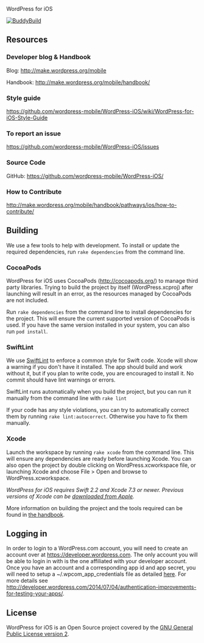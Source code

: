 WordPress for iOS

[![BuddyBuild](https://dashboard.buddybuild.com/api/statusImage?appID=57a120bbe0f5520100e11c19&branch=develop&build=latest)](https://dashboard.buddybuild.com/apps/57a120bbe0f5520100e11c19/build/latest)

## Resources

### Developer blog & Handbook

Blog: http://make.wordpress.org/mobile

Handbook: http://make.wordpress.org/mobile/handbook/

### Style guide

https://github.com/wordpress-mobile/WordPress-iOS/wiki/WordPress-for-iOS-Style-Guide

### To report an issue

https://github.com/wordpress-mobile/WordPress-iOS/issues

### Source Code

GitHub: https://github.com/wordpress-mobile/WordPress-iOS/

### How to Contribute

http://make.wordpress.org/mobile/handbook/pathways/ios/how-to-contribute/

## Building

We use a few tools to help with development. To install or update the required dependencies, run `rake dependencies` from the command line.

### CocoaPods

WordPress for iOS uses CocoaPods (http://cocoapods.org/) to manage third party libraries.  Trying to build the project by itself (WordPress.xcproj) after launching will result in an error, as the resources managed by CocoaPods are not included.

Run `rake dependencies` from the command line to install dependencies for the project. This will ensure the current supported version of CocoaPods is used. If you have the same version installed in your system, you can also run `pod install`.

### SwiftLint

We use [SwiftLint](https://github.com/realm/SwiftLint) to enforce a common style for Swift code. Xcode will show a warning if you don't have it installed. The app should build and work without it, but if you plan to write code, you are encouraged to install it. No commit should have lint warnings or errors.

SwiftLint runs automatically when you build the project, but you can run it manually from the command line with `rake lint`

If your code has any style violations, you can try to automatically correct them by running `rake lint:autocorrect`. Otherwise you have to fix them manually.

### Xcode

Launch the workspace by running `rake xcode` from the command line. This will ensure any dependencies are ready before launching Xcode. You can also open the project by double clicking on WordPress.xcworkspace file, or launching Xcode and choose File > Open and browse to WordPress.xcworkspace.

*WordPress for iOS requires Swift 2.2 and Xcode 7.3 or newer. Previous versions of Xcode can be [downloaded from Apple](https://developer.apple.com/downloads/index.action).*

More information on building the project and the tools required can be found in [the handbook](https://make.wordpress.org/mobile/handbook/pathways/ios/tools-requirements/).

## Logging in

In order to login to a WordPress.com account, you will need to create an account over at https://developer.wordpress.com. The only account you will be able to login in with is the one affiliated with your developer account. Once you have an account and a corresponding app id and app secret, you will need to setup a ~/.wpcom_app_credentials file as detailed [here](http://make.wordpress.org/mobile/handbook/pathways/ios/tutorials-guides/#3-%c2%a0setup-wpcom_app_credentials). For more details see http://developer.wordpress.com/2014/07/04/authentication-improvements-for-testing-your-apps/.

## License

WordPress for iOS is an Open Source project covered by the [GNU General Public License version 2](LICENSE).
